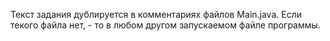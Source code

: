 Текст задания дублируется в комментариях файлов Main.java. Если текого файла нет, - то в любом другом запускаемом файле программы.
